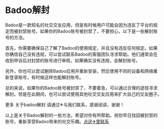 # Badoo解封

Badoo是一款知名的社交交友应用，但是有时候用户可能会因为违反了平台的规定而被封禁账号。如果你的Badoo账号被封禁了，不要担心，以下是一些解封账号的方法。

首先，你需要确保自己了解了Badoo的使用规定，并且没有违反任何规定。如果你确信自己没有违规，可以尝试联系Badoo的客服团队寻求帮助。他们通常会在收到申诉后对封禁的账号进行审核，如果确实没有违规，会解封账号。

另外，你也可以尝试删除Badoo应用并重新安装，然后使用不同的设备和网络重新登录账号，有时候这样也能解封账号。

总的来说，如果你的Badoo账号被封禁了，不要着急，可以通过合理的途径寻求解封。但是在此期间，也可以尝试使用其他社交交友应用来扩大自己的交友圈子。

更多 关于badoo解封 请通过✈与我们联系，感谢阅读，谢谢！

以上是关于Badoo解封的一些方法，希望对你有所帮助。祝你早日找回被封禁的账号，重新享受Badoo带来的社交乐趣。[点这✈里联系](https://acc.k02.cc)